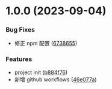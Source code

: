 # 1.0.0 (2023-09-04)


### Bug Fixes

* 修正 npm 配置 ([6738655](https://github.com/sxwy/cli/commit/673865508587f0c8446dd701191f7da3d407fec4))


### Features

* project init ([b884f76](https://github.com/sxwy/cli/commit/b884f765959fe854a051cc4ea3b855ead3195270))
* 新增 github workflows ([46e077a](https://github.com/sxwy/cli/commit/46e077a3c46fecad9d07a631efa5657bb4305e66))
